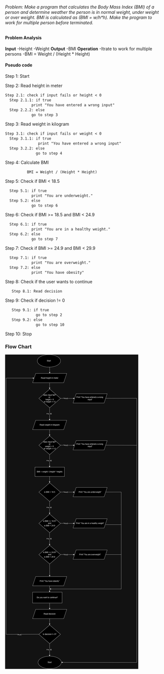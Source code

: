 ###### Problem: Make a program that calculates the Body Mass Index (BMI) of a person and determine weather the person is in normal weight, under weight or over weight. BMI is calculated as (BMI = w/h*h). Make the program to work for multiple person before terminated.

#### Problem Analysis

**Input**
  -Height
  -Weight
**Output**
   -BMI
**Operation**
  -Itrate to work for multiple persons
  -BMI = Weight / (Height * Height)

  #### Pseudo code

  Step 1: Start
  
  Step 2: Read height in meter
  ```
  Step 2.1: check if input fails or height < 0
    Step 2.1.1: if true
              print "You have entered a wrong input"
    Step 2.2.2: else
              go to step 3
  ```
  Step 3: Read weight in kilogram

  ```
  Step 3.1: check if input fails or weight < 0
    Step 3.1.1: if true
                 print "You have entered a wrong input"
    Step 3.2.2: else
                go to step 4
  ```
  Step 4: Calculate BMI
  ```
            BMI = Weight / (Height * Height)
  ```
  Step 5: Check if BMI < 18.5
  ```
    Step 5.1: if true
              print "You are underweight."
    Step 5.2: else 
              go to step 6
  ``` 
  Step 6: Check if BMI >= 18.5 and BMI < 24.9
  ```
    Step 6.1: if true
              print "You are in a healthy weight."
    Step 6.2: else 
              go to step 7
  ``` 
Step 7: Check if BMI >= 24.9 and BMI < 29.9
  ```
    Step 7.1: if true
              print "You are overweight."
    Step 7.2: else 
              print "You have obesity"
  ``` 

Step 8: Check if the user wants to continue
```
   Step 8.1: Read decision 
```
Step 9: Check if decision != 0
```
   Step 9.1: if true
              go to step 2
   Step 9.2: else
              go to step 10 
```
Step 10: Stop

### Flow Chart
![BMI](./BMI.png)


